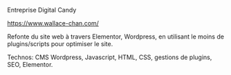 Entreprise Digital Candy 

https://www.wallace-chan.com/

Refonte du site web à travers Elementor, Wordpress, en utilisant le moins de plugins/scripts pour optimiser le site.

Technos: 
CMS Wordpress, Javascript, HTML, CSS, gestions de plugins, SEO, Elementor.
